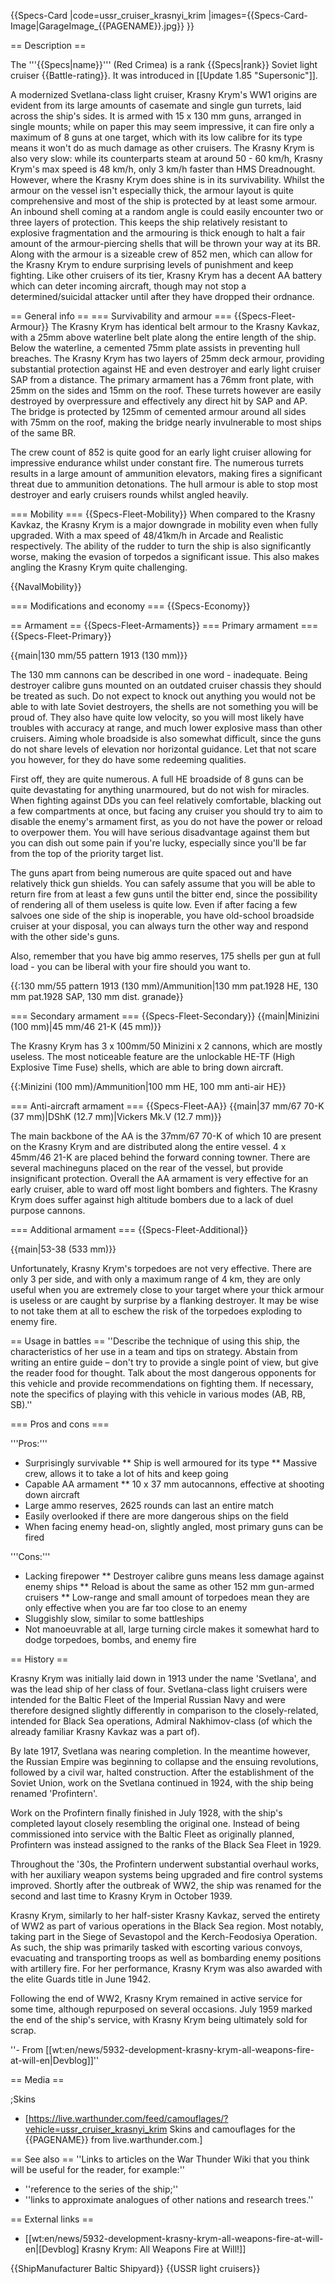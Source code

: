 {{Specs-Card
|code=ussr_cruiser_krasnyi_krim
|images={{Specs-Card-Image|GarageImage_{{PAGENAME}}.jpg}}
}}

== Description ==
<!-- ''In the first part of the description, cover the history of the ship's creation and military application. In the second part, tell the reader about using this ship in the game. Add a screenshot: if a beginner player has a hard time remembering vehicles by name, a picture will help them identify the ship in question.'' -->
The '''{{Specs|name}}''' (Red Crimea) is a rank {{Specs|rank}} Soviet light cruiser {{Battle-rating}}. It was introduced in [[Update 1.85 "Supersonic"]].

A modernized Svetlana-class light cruiser, Krasny Krym's WW1 origins are evident from its large amounts of casemate and single gun turrets, laid across the ship's sides. It is armed with 15 x 130 mm guns, arranged in single mounts; while on paper this may seem impressive, it can fire only a maximum of 8 guns at one target, which with its low calibre for its type means it won't do as much damage as other cruisers. The Krasny Krym is also very slow: while its counterparts steam at around 50 - 60 km/h, Krasny Krym's max speed is 48 km/h, only 3 km/h faster than HMS Dreadnought. However, where the Krasny Krym does shine is in its survivability. Whilst the armour on the vessel isn't especially thick, the armour layout is quite comprehensive and most of the ship is protected by at least some armour. An inbound shell coming at a random angle is could easily encounter two or three layers of protection. This keeps the ship relatively resistant to explosive fragmentation and the armouring is thick enough to halt a fair amount of the armour-piercing shells that will be thrown your way at its BR. Along with the armour is a sizeable crew of 852 men, which can allow for the Krasny Krym to endure surprising levels of punishment and keep fighting. Like other cruisers of its tier, Krasny Krym has a decent AA battery which can deter incoming aircraft, though may not stop a determined/suicidal attacker until after they have dropped their ordnance.

== General info ==
=== Survivability and armour ===
{{Specs-Fleet-Armour}}
The Krasny Krym has identical belt armour to the Krasny Kavkaz, with a 25mm above waterline belt plate along the entire length of the ship. Below the waterline, a cemented 75mm plate assists in preventing hull breaches. The Krasny Krym has two layers of 25mm deck armour, providing substantial protection against HE and even destroyer and early light cruiser SAP from a distance. The primary armament has a 76mm front plate, with 25mm on the sides and 15mm on the roof. These turrets however are easily destroyed by overpressure and effectively any direct hit by SAP and AP. The bridge is protected by 125mm of cemented armour around all sides with 75mm on the roof, making the bridge nearly invulnerable to most ships of the same BR. 

The crew count of 852 is quite good for an early light cruiser allowing for impressive endurance whilst under constant fire. The numerous turrets results in a large amount of ammunition elevators, making fires a significant threat due to ammunition detonations. The hull armour is able to stop most destroyer and early cruisers rounds whilst angled heavily.

=== Mobility ===
{{Specs-Fleet-Mobility}}
When compared to the Krasny Kavkaz, the Krasny Krym is a major downgrade in mobility even when fully upgraded. With a max speed of 48/41km/h in Arcade and Realistic respectively.  The ability of the rudder to turn the ship is also significantly worse, making the evasion of torpedos a significant issue. This also makes angling the Krasny Krym quite challenging.

{{NavalMobility}}

=== Modifications and economy ===
{{Specs-Economy}}

== Armament ==
{{Specs-Fleet-Armaments}}
=== Primary armament ===
{{Specs-Fleet-Primary}}
<!-- ''Provide information about the characteristics of the primary armament. Evaluate their efficacy in battle based on their reload speed, ballistics and the capacity of their shells. Add a link to the main article about the weapon: <code><nowiki>{{main|Weapon name (calibre)}}</nowiki></code>. Broadly describe the ammunition available for the primary armament, and provide recommendations on how to use it and which ammunition to choose.'' -->
{{main|130 mm/55 pattern 1913 (130 mm)}}

The 130 mm cannons can be described in one word - inadequate. Being destroyer calibre guns mounted on an outdated cruiser chassis they should be treated as such. Do not expect to knock out anything you would not be able to with late Soviet destroyers, the shells are not something you will be proud of. They also have quite low velocity, so you will most likely have troubles with accuracy at range, and much lower explosive mass than other cruisers. Aiming whole broadside is also somewhat difficult, since the guns do not share levels of elevation nor horizontal guidance. Let that not scare you however, for they do have some redeeming qualities.

First off, they are quite numerous. A full HE broadside of 8 guns can be quite devastating for anything unarmoured, but do not wish for miracles. When fighting against DDs you can feel relatively comfortable, blacking out a few compartments at once, but facing any cruiser you should try to aim to disable the enemy's armament first, as you do not have the power or reload to overpower them. You will have serious disadvantage against them but you can dish out some pain if you're lucky, especially since you'll be far from the top of the priority target list.

The guns apart from being numerous are quite spaced out and have relatively thick gun shields. You can safely assume that you will be able to return fire from at least a few guns until the bitter end, since the possibility of rendering all of them useless is quite low. Even if after facing a few salvoes one side of the ship is inoperable, you have old-school broadside cruiser at your disposal, you can always turn the other way and respond with the other side's guns.

Also, remember that you have big ammo reserves, 175 shells per gun at full load - you can be liberal with your fire should you want to.

{{:130 mm/55 pattern 1913 (130 mm)/Ammunition|130 mm pat.1928 HE, 130 mm pat.1928 SAP, 130 mm dist. granade}}

=== Secondary armament ===
{{Specs-Fleet-Secondary}}
{{main|Minizini (100 mm)|45 mm/46 21-K (45 mm)}}

The Krasny Krym has 3 x 100mm/50 Minizini x 2 cannons, which are mostly useless. The most noticeable feature are the unlockable HE-TF (High Explosive Time Fuse) shells, which are able to bring down aircraft. 

{{:Minizini (100 mm)/Ammunition|100 mm HE, 100 mm anti-air HE}}

=== Anti-aircraft armament ===
{{Specs-Fleet-AA}}
{{main|37 mm/67 70-K (37 mm)|DShK (12.7 mm)|Vickers Mk.V (12.7 mm)}}

The main backbone of the AA is the 37mm/67 70-K of which 10 are present on the Krasny Krym and are distributed along the entire vessel. 4 x 45mm/46 21-K are placed behind the forward conning towner. There are several machineguns placed on the rear of the vessel, but provide insignificant protection. Overall the AA armament is very effective for an early cruiser, able to ward off most light bombers and fighters. The Krasny Krym does suffer against high altitude bombers due to a lack of duel purpose cannons.

=== Additional armament ===
{{Specs-Fleet-Additional}}
<!-- ''Describe the available additional armaments of the ship: depth charges, mines, torpedoes. Talk about their positions, available ammunition and launch features such as dead zones of torpedoes. If there is no additional armament, remove this section.'' -->
{{main|53-38 (533 mm)}}

Unfortunately, Krasny Krym's torpedoes are not very effective. There are only 3 per side, and with only a maximum range of 4 km, they are only useful when you are extremely close to your target where your thick armour is useless or are caught by surprise by a flanking destroyer. It may be wise to not take them at all to eschew the risk of the torpedoes exploding to enemy fire.

== Usage in battles ==
''Describe the technique of using this ship, the characteristics of her use in a team and tips on strategy. Abstain from writing an entire guide – don't try to provide a single point of view, but give the reader food for thought. Talk about the most dangerous opponents for this vehicle and provide recommendations on fighting them. If necessary, note the specifics of playing with this vehicle in various modes (AB, RB, SB).''

=== Pros and cons ===
<!-- ''Summarise and briefly evaluate the vehicle in terms of its characteristics and combat effectiveness. Mark its pros and cons in the bulleted list. Try not to use more than 6 points for each of the characteristics. Avoid using categorical definitions such as "bad", "good" and the like - use substitutions with softer forms such as "inadequate" and "effective".'' -->

'''Pros:'''

* Surprisingly survivable
** Ship is well armoured for its type
** Massive crew, allows it to take a lot of hits and keep going
* Capable AA armament
** 10 x 37 mm autocannons, effective at shooting down aircraft
* Large ammo reserves, 2625 rounds can last an entire match
* Easily overlooked if there are more dangerous ships on the field
* When facing enemy head-on, slightly angled, most primary guns can be fired

'''Cons:'''

* Lacking firepower
** Destroyer calibre guns means less damage against enemy ships
** Reload is about the same as other 152 mm gun-armed cruisers
** Low-range and small amount of torpedoes mean they are only effective when you are far too close to an enemy
* Sluggishly slow, similar to some battleships
* Not manoeuvrable at all, large turning circle makes it somewhat hard to dodge torpedoes, bombs, and enemy fire

== History ==
<!-- ''Describe the history of the creation and combat usage of the ship in more detail than in the introduction. If the historical reference turns out to be too long, take it to a separate article, taking a link to the article about the ship and adding a block "/History" (example: <nowiki>https://wiki.warthunder.com/(Ship-name)/History</nowiki>) and add a link to it here using the <code>main</code> template. Be sure to reference text and sources by using <code><nowiki><ref></ref></nowiki></code>, as well as adding them at the end of the article with <code><nowiki><references /></nowiki></code>. This section may also include the ship's dev blog entry (if applicable) and the in-game encyclopedia description (under <code><nowiki>=== In-game description ===</nowiki></code>, also if applicable).'' -->
Krasny Krym was initially laid down in 1913 under the name 'Svetlana', and was the lead ship of her class of four. Svetlana-class light cruisers were intended for the Baltic Fleet of the Imperial Russian Navy and were therefore designed slightly differently in comparison to the closely-related, intended for Black Sea operations, Admiral Nakhimov-class (of which the already familiar Krasny Kavkaz was a part of).

By late 1917, Svetlana was nearing completion. In the meantime however, the Russian Empire was beginning to collapse and the ensuing revolutions, followed by a civil war, halted construction. After the establishment of the Soviet Union, work on the Svetlana continued in 1924, with the ship being renamed 'Profintern'.

Work on the Profintern finally finished in July 1928, with the ship's completed layout closely resembling the original one. Instead of being commissioned into service with the Baltic Fleet as originally planned, Profintern was instead assigned to the ranks of the Black Sea Fleet in 1929.

Throughout the '30s, the Profintern underwent substantial overhaul works, with her auxiliary weapon systems being upgraded and fire control systems improved. Shortly after the outbreak of WW2, the ship was renamed for the second and last time to Krasny Krym in October 1939.

Krasny Krym, similarly to her half-sister Krasny Kavkaz, served the entirety of WW2 as part of various operations in the Black Sea region. Most notably, taking part in the Siege of Sevastopol and the Kerch-Feodosiya Operation. As such, the ship was primarily tasked with escorting various convoys, evacuating and transporting troops as well as bombarding enemy positions with artillery fire. For her performance, Krasny Krym was also awarded with the elite Guards title in June 1942.

Following the end of WW2, Krasny Krym remained in active service for some time, although repurposed on several occasions. July 1959 marked the end of the ship's service, with Krasny Krym being ultimately sold for scrap.

''- From [[wt:en/news/5932-development-krasny-krym-all-weapons-fire-at-will-en|Devblog]]''

== Media ==
<!-- ''Excellent additions to the article would be video guides, screenshots from the game, and photos.'' -->

;Skins

* [https://live.warthunder.com/feed/camouflages/?vehicle=ussr_cruiser_krasnyi_krim Skins and camouflages for the {{PAGENAME}} from live.warthunder.com.]

== See also ==
''Links to articles on the War Thunder Wiki that you think will be useful for the reader, for example:''

* ''reference to the series of the ship;''
* ''links to approximate analogues of other nations and research trees.''

== External links ==
<!-- ''Paste links to sources and external resources, such as:''
* ''topic on the official game forum;''
* ''other literature.'' -->

* [[wt:en/news/5932-development-krasny-krym-all-weapons-fire-at-will-en|[Devblog] Krasny Krym: All Weapons Fire at Will!]]

{{ShipManufacturer Baltic Shipyard}}
{{USSR light cruisers}}